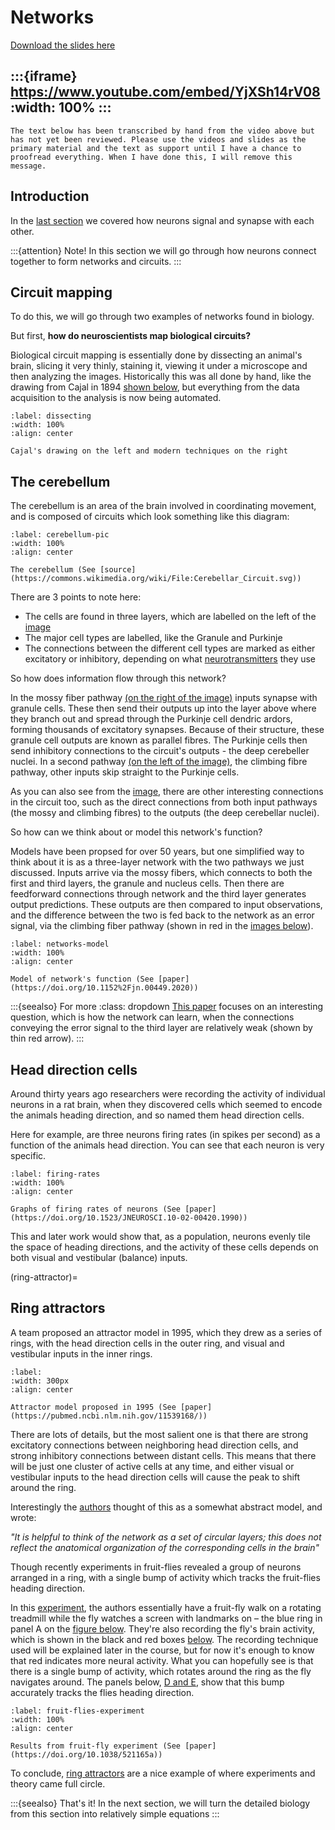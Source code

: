 # Networks

[Download the slides here](slides/W2-V2-networks.pptx)

:::{iframe} https://www.youtube.com/embed/YjXSh14rV08
:width: 100%
:::
---

```{danger} Work in progress
The text below has been transcribed by hand from the video above but has not yet been reviewed. Please use the videos and slides as the primary material and the text as support until I have a chance to proofread everything. When I have done this, I will remove this message.
```

## Introduction

In the [last section](#synapses-2) we covered how neurons signal and synapse with each other. 

:::{attention} Note!
In this section we will go through how neurons connect together to form networks and circuits.
:::

## Circuit mapping

To do this, we will go through two examples of networks found in biology.

But first, **how do neuroscientists map biological circuits?**

Biological circuit mapping is essentially done by dissecting an animal's brain, slicing it very thinly, staining it, viewing it under a microscope and then analyzing the images. Historically this was all done by hand, like the drawing from Cajal in 1894 [shown below](#dissecting), but everything from the data acquisition to the analysis is now being automated.

```{figure} figures/NetworksPicture1.jpg
:label: dissecting
:width: 100%
:align: center

Cajal's drawing on the left and modern techniques on the right
```

## The cerebellum

The cerebellum is an area of the brain involved in coordinating movement, and is composed of circuits which look something like this diagram:

```{figure} figures/NetworksPicture2.svg
:label: cerebellum-pic
:width: 100%
:align: center

The cerebellum (See [source](https://commons.wikimedia.org/wiki/File:Cerebellar_Circuit.svg))
```

There are 3 points to note here:

* The cells are found in three layers, which are labelled on the left of the [image](#cerebellum-pic)
* The major cell types are labelled, like the Granule and Purkinje
* The connections between the different cell types are marked as either excitatory or inhibitory, depending on what [neurotransmitters](#neurotransmitters-paragraph) they use

So how does information flow through this network?

In the mossy fiber pathway [(on the right of the image)](#cerebellum-pic) inputs synapse with granule cells. These then send their outputs up into the layer above where they branch out and spread through the Purkinje cell dendric ardors, forming thousands of excitatory synapses. Because of their structure, these granule cell outputs are known as parallel fibres. The Purkinje cells then send inhibitory connections to the circuit's outputs - the deep cerebeller nuclei.
In a second pathway [(on the left of the image)](#cerebellum-pic), the climbing fibre pathway, other inputs skip straight to the Purkinje cells.

As you can also see from the [image](#cerebellum-pic), there are other interesting connections in the circuit too, such as the direct connections from both input pathways (the mossy and climbing fibres) to the outputs (the deep cerebellar nuclei).

So how can we think about or model this network's function? 

Models have been propsed for over 50 years, but one simplified way to think about it is as a three-layer network with the two pathways we just discussed. Inputs arrive via the mossy fibers, which connects to both the first and third layers, the granule and nucleus cells. Then there are feedforward connections through network and the third layer generates output predictions. These outputs are then compared to input observations, and the difference between the two is fed back to the network as an error signal, via the climbing fiber pathway (shown in red in the [images below](#networks-model)).

```{figure} figures/NetworksPicture3.jpg
:label: networks-model
:width: 100%
:align: center

Model of network's function (See [paper](https://doi.org/10.1152%2Fjn.00449.2020))
```

:::{seealso} For more
:class: dropdown
[This paper](https://doi.org/10.1152%2Fjn.00449.2020) focuses on an interesting question, which is how the network can learn, when the connections conveying the error signal to the third layer are relatively weak (shown by thin red arrow).
:::

## Head direction cells

Around thirty years ago researchers were recording the activity of individual neurons in a rat brain, when they discovered cells which seemed to encode the animals heading direction, and so named them head direction cells. 

Here for example, are three neurons firing rates (in spikes per second) as a function of the animals head direction. You can see that each neuron is very specific.

```{figure} figures/NetworksPicture4.png
:label: firing-rates
:width: 100%
:align: center

Graphs of firing rates of neurons (See [paper](https://doi.org/10.1523/JNEUROSCI.10-02-00420.1990))
```

This and later work would show that, as a population, neurons evenly tile the space of heading directions, and the activity of these cells depends on both visual and vestibular (balance) inputs.

(ring-attractor)=
## Ring attractors

A team proposed an attractor model in 1995, which they drew as a series of rings, with the head direction cells in the outer ring, and visual and vestibular inputs in the inner rings.

```{figure} figures/NetworksPicture5.png
:label:
:width: 300px
:align: center

Attractor model proposed in 1995 (See [paper](https://pubmed.ncbi.nlm.nih.gov/11539168/))
```

There are lots of details, but the most salient one is that there are strong excitatory connections between neighboring head direction cells, and strong inhibitory connections between distant cells. This means that there will be just one cluster of active cells at any time, and either visual or vestibular inputs to the head direction cells will cause the peak to shift around the ring. 

Interestingly the [authors](https://pubmed.ncbi.nlm.nih.gov/11539168/) thought of this as a somewhat abstract model, and wrote: 

_"It is helpful to think of the network as a set of circular layers; this does not reflect the anatomical organization of the corresponding cells in the brain"_

Though recently experiments in fruit-flies revealed a group of neurons arranged in a ring, with a single bump of activity which tracks the fruit-flies heading direction.

In this [experiment](https://www.nature.com/articles/521165a), the authors essentially have a fruit-fly walk on a rotating treadmill while the fly watches a screen with landmarks on – the blue ring in panel A on the [figure below](#fruit-flies-experiment).
They're also recording the fly's brain activity, which is shown in the black and red boxes [below](#fruit-flies-experiment). The recording technique used will be explained later in the course, but for now it's enough to know that red indicates more neural activity. What you can hopefully see is that there is a single bump of activity, which rotates around the ring as the fly navigates around. The panels below, [D and E](#fruit-flies-experiment), show that this bump accurately tracks the flies heading direction.

```{figure} figures/NetworksPicture6.png
:label: fruit-flies-experiment
:width: 100%
:align: center

Results from fruit-fly experiment (See [paper](https://doi.org/10.1038/521165a))
```

To conclude, [ring attractors](#ring-attractor) are a nice example of where experiments and theory came full circle.

:::{seealso} That's it!
In the next section, we will turn the detailed biology from this section into relatively simple equations
:::
